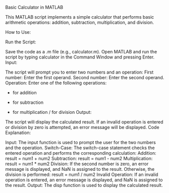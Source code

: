 Basic Calculator in MATLAB

This MATLAB script implements a simple calculator that performs basic arithmetic operations: addition, subtraction, multiplication, and division.

How to Use:

Run the Script:

Save the code as a .m file (e.g., calculator.m).
Open MATLAB and run the script by typing calculator in the Command Window and pressing Enter.
Input:

The script will prompt you to enter two numbers and an operation:
First number: Enter the first operand.
Second number: Enter the second operand.
Operation: Enter one of the following operations:
+ for addition
- for subtraction
* for multiplication
/ for division
Output:

The script will display the calculated result.
If an invalid operation is entered or division by zero is attempted, an error message will be displayed.
Code Explanation:

Input:
The input function is used to prompt the user for the two numbers and the operation.
Switch-Case:
The switch-case statement checks the entered operation and performs the corresponding calculation:
Addition: result = num1 + num2
Subtraction: result = num1 - num2
Multiplication: result = num1 * num2
Division:
If the second number is zero, an error message is displayed, and NaN is assigned to the result.
Otherwise, the division is performed: result = num1 / num2
Invalid Operation: If an invalid operation is entered, an error message is displayed, and NaN is assigned to the result.
Output:
The disp function is used to display the calculated result.
